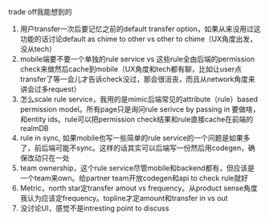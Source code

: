 trade off我能想到的
1. 用户transfer一次后要记忆之前的default transfer option，如果从来没用过这功能的话讨论default as chime to other vs other to chime（UX角度出发，没从tech）
2. mobile端要不要一个单独的rule service vs 这些rule全由后端的permission check来做然后cache到mobile（UX角度和tech都有聊，比如让user点transfer了等一会儿才告诉check没过，那会很沮丧，而且从network角度来讲会过多request）
3. 怎么scale rule service，我用的是mimic后端常见的attribute（rule）based permission mode‍‍‌‌‌‍‌‍‍‍‍‌‌‍‍‍‌l。所有page只是询问rule serivce by passing in 要做啥，和entity ids。rule可以把permission check结果和rule直接cache在前端的realmDB
4. rule in sync, 如果mobile也写一些简单的rule service的一个问题是如果多了，前后端可能不sync。这样的话其实可以后端写一份然后用codegen，确保改动只在一处
5. team ownership，这个rule service尽管mobile和backend都有，但应该是一个team来own。给partner team开放codegen和api to check rule就好
6. Metric，north star定transfer amout vs frequency。从product sense角度我认为应该定frequency。topline才定amount和transfer in vs out
6. 没讨论UI，感觉不是intresting point to discuss